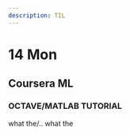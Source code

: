 ```yaml
---
description: TIL
---
```


# 14 Mon

## Coursera ML

### OCTAVE/MATLAB TUTORIAL

what the/.. what the




